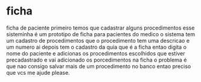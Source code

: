 # ficha
ficha de paciente
primeiro temos que cadastrar alguns procedimentos
esse sisteminha é um prototipo de ficha para pacientes do medico o sistema tem um cadastro de procedimentos 
que o procedimento tem uma descricao e um numero ai depois tem o cadastro da quia que é a ficha
entao digita o nome do paciente e adicionas os procedimentos escolhidos que estiver precadastrado e vai 
adicionado os porcedimentos na ficha o problema é que nao consigo salvar mais de um procedimento no banco
entao preciso que vcs me ajude please.
